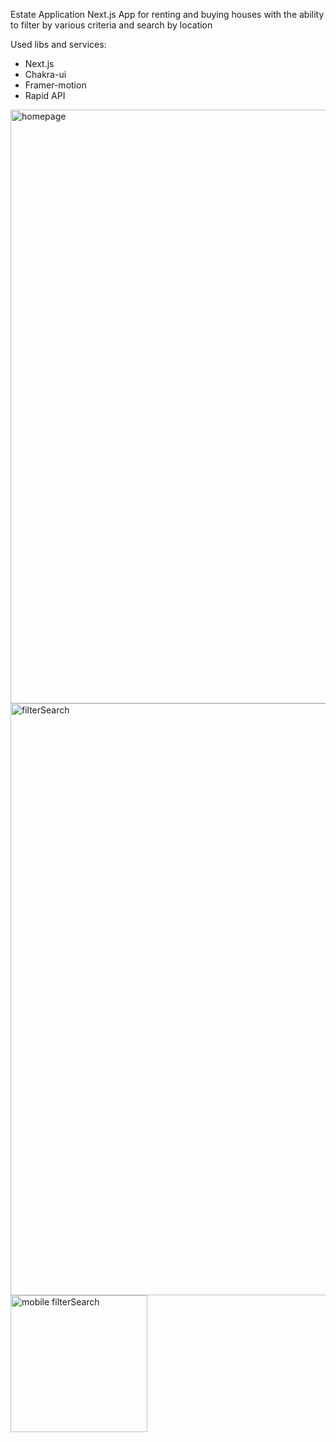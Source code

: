 Estate Application Next.js App for renting and buying houses with the ability to filter by various criteria and search by location

Used libs and services:
- Next.js
- Chakra-ui
- Framer-motion
- Rapid API

<img width="950" alt="homepage" src="https://user-images.githubusercontent.com/115811638/216774130-439973eb-f8b6-4fa6-99f8-d228a77bc146.png">
<img width="947" alt="filterSearch" src="https://user-images.githubusercontent.com/115811638/216774135-c0dd2689-efd1-4d25-bd2a-14c885e1a518.png">
<img width="219" alt="mobile filterSearch" src="https://user-images.githubusercontent.com/115811638/216774139-afa8a2d4-b5f3-401b-90ef-00d2232b9fe4.png">
